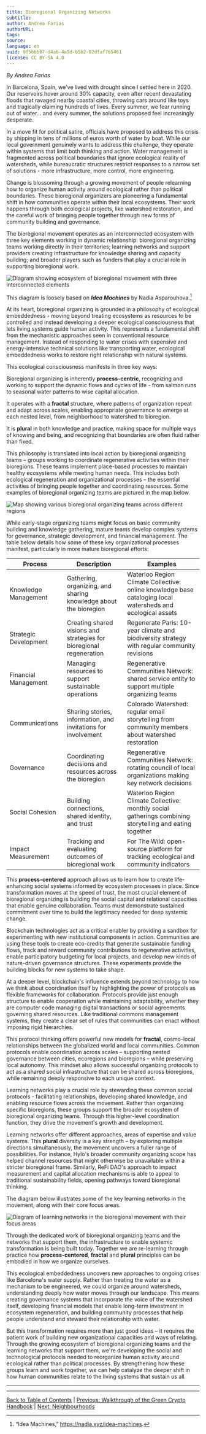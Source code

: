 ```yaml
---
title: Bioregional Organizing Networks
subtitle: 
author: Andrea Farias
authorURL: 
tags: 
source: 
language: en
uuid: 9f56bb07-d4a6-4a9d-b5b2-02dfaf765461
license: CC BY-SA 4.0
---
```

_By Andrea Farias_

In Barcelona, Spain, we've lived with drought since I settled here in 2020. Our reservoirs hover around 30% capacity, even after recent devastating floods that ravaged nearby coastal cities, throwing cars around like toys and tragically claiming hundreds of lives. Every summer, we fear running out of water... and every summer, the solutions proposed feel increasingly desperate.

In a move fit for political satire, officials have proposed to address this crisis by shipping in tens of millions of euros worth of water by boat. While our local government genuinely wants to address this challenge, they operate within systems that limit both thinking and action. Water management is fragmented across political boundaries that ignore ecological reality of watersheds, while bureaucratic structures restrict responses to a narrow set of solutions - more infrastructure, more control, more engineering.

Change is blossoming through a growing movement of people relearning how to organize human activity around ecological rather than political boundaries. These bioregional organizers are pioneering a fundamental shift in how communities operate within their local ecosystems. Their work happens through both ecological projects, like watershed restoration, and the careful work of bringing people together through new forms of community building and governance.

The bioregional movement operates as an interconnected ecosystem with three key elements working in dynamic relationship: bioregional organizing teams working directly in their territories; learning networks and support providers creating infrastructure for knowledge sharing and capacity building; and broader players such as funders that play a crucial role in supporting bioregional work.

![Diagram showing ecosystem of bioregional movement with three interconnected elements](https://i.imgur.com/yyyyyyy.png)

This diagram is loosely based on ***Idea Machines*** by Nadia Asparouhova.[^1]

At its heart, bioregional organizing is grounded in a philosophy of ecological embeddedness - moving beyond treating ecosystems as resources to be controlled and instead developing a deeper ecological consciousness that lets living systems guide human activity. This represents a fundamental shift from the mechanistic approaches seen in conventional resource management. Instead of responding to water crises with expensive and energy-intensive technical solutions like transporting water, ecological embeddedness works to restore right relationship with natural systems.

This ecological consciousness manifests in three key ways:

Bioregional organizing is inherently **process-centric**, recognizing and working to support the dynamic flows and cycles of life - from salmon runs to seasonal water patterns to wise capital allocation.

It operates with a **fractal** structure, where patterns of organization repeat and adapt across scales, enabling appropriate governance to emerge at each nested level, from neighborhood to watershed to bioregion.

It is **plural** in both knowledge and practice, making space for multiple ways of knowing and being, and recognizing that boundaries are often fluid rather than fixed.

This philosophy is translated into local action by bioregional organizing teams – groups working to coordinate regenerative activities within their bioregions. These teams implement place-based processes to maintain healthy ecosystems while meeting human needs. This includes both ecological regeneration and organizational processes – the essential activities of bringing people together and coordinating resources. Some examples of bioregional organizing teams are pictured in the map below.

![Map showing various bioregional organizing teams across different regions](https://i.imgur.com/zzzzzzz.png)

While early-stage organizing teams might focus on basic community building and knowledge gathering, mature teams develop complex systems for governance, strategic development, and financial management. The table below details how some of these key organizational processes manifest, particularly in more mature bioregional efforts:

|Process|Description|Examples|
|---|---|---|
|Knowledge Management|Gathering, organizing, and sharing knowledge about the bioregion|Waterloo Region Climate Collective: online knowledge base cataloging local watersheds and ecological assets|
|Strategic Development|Creating shared visions and strategies for bioregional regeneration|Regenerate Paris: 10-year climate and biodiversity strategy with regular community revisions|
|Financial Management|Managing resources to support sustainable operations|Regenerative Communities Network: shared service entity to support multiple organizing teams|
|Communications|Sharing stories, information, and invitations for involvement|Colorado Watershed: regular email storytelling from community members about watershed restoration|
|Governance|Coordinating decisions and resources across the bioregion|Regenerative Communities Network: rotating council of local organizations making key network decisions|
|Social Cohesion|Building connections, shared identity, and trust|Waterloo Region Climate Collective: monthly social gatherings combining storytelling and eating together|
|Impact Measurement|Tracking and evaluating outcomes of bioregional work|For The Wild: open-source platform for tracking ecological and community indicators|

This **process-centered** approach allows us to learn how to create life-enhancing social systems informed by ecosystem processes in place. Since transformation moves at the speed of trust, the most crucial element of bioregional organizing is building the social capital and relational capacities that enable genuine collaboration. Teams must demonstrate sustained commitment over time to build the legitimacy needed for deep systemic change.

Blockchain technologies act as a critical enabler by providing a sandbox for experimenting with new institutional components in action. Communities are using these tools to create eco-credits that generate sustainable funding flows, track and reward community contributions to regenerative activities, enable participatory budgeting for local projects, and develop new kinds of nature-driven governance structures. These experiments provide the building blocks for new systems to take shape.

At a deeper level, blockchain's influence extends beyond technology to how we think about coordination itself by highlighting the power of protocols as flexible frameworks for collaboration. Protocols provide just enough structure to enable cooperation while maintaining adaptability, whether they are computer code managing digital transactions or social agreements governing shared resources. Like traditional commons management systems, they create a clear set of rules that communities can enact without imposing rigid hierarchies.

This protocol thinking offers powerful new models for **fractal**, cosmo-local relationships between the globalized world and local communities. Common protocols enable coordination across scales – supporting nested governance between cities, ecoregions and bioregions – while preserving local autonomy. This mindset also allows successful organizing protocols to act as a shared social infrastructure that can be shared across bioregions, while remaining deeply responsive to each unique context.

Learning networks play a crucial role by stewarding these common social protocols - facilitating relationships, developing shared knowledge, and enabling resource flows across the movement. Rather than organizing specific bioregions, these groups support the broader ecosystem of bioregional organizing teams. Through this higher-level coordination function, they drive the movement's growth and development.

Learning networks offer different approaches, areas of expertise and value systems. This **plural** diversity is a key strength – by exploring multiple directions simultaneously, the movement uncovers a fuller range of possibilities. For instance, Hylo's broader community organizing scope has helped channel resources that might otherwise be unavailable within a stricter bioregional frame. Similarly, ReFi DAO's approach to impact measurement and capital allocation mechanisms is able to appeal to traditional sustainability fields, opening pathways toward bioregional thinking.

The diagram below illustrates some of the key learning networks in the movement, along with their core focus areas.

![Diagram of learning networks in the bioregional movement with their focus areas](https://i.imgur.com/wwwwwww.png)

Through the dedicated work of bioregional organizing teams and the networks that support them, the infrastructure to enable systemic transformation is being built today. Together we are re-learning through practice how **process-centered**, **fractal** and **plural** principles can be embodied in how we organize ourselves.

This ecological embeddedness uncovers new approaches to ongoing crises like Barcelona's water supply. Rather than treating the water as a mechanism to be engineered, we could organize around watersheds, understanding deeply how water moves through our landscape. This means creating governance systems that incorporate the voice of the watershed itself, developing financial models that enable long-term investment in ecosystem regeneration, and building community processes that help people understand and steward their relationship with water.

But this transformation requires more than just good ideas – it requires the patient work of building new organizational capacities and ways of relating. Through the growing ecosystem of bioregional organizing teams and the learning networks that support them, we're developing the social and technological protocols needed to reorganize human activity around ecological rather than political processes. By strengthening how these groups learn and work together, we can help catalyze the deeper shift in how human communities relate to the living systems that sustain us all.

---
[^1]: “Idea Machines,” https://nadia.xyz/idea-machines.
---
[Back to Table of Contents](https://claude.ai/chat/ethereum-localism-toc) | [Previous: Walkthrough of the Green Crypto Handbook](https://claude.ai/chat/ethereum-localism-green-crypto) | [Next: Neighbourhoods](https://claude.ai/chat/ethereum-localism-neighbourhoods)